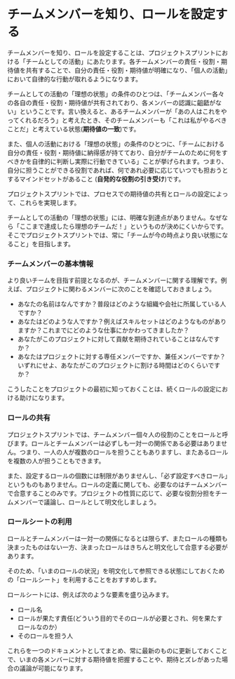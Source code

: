 # チームメンバーを知り、ロールを設定する

チームメンバーを知り、ロールを設定することは、プロジェクトスプリントにおける「チームとしての活動」にあたります。各チームメンバーの責任・役割・期待値を共有することで、自分の責任・役割・期待値が明確になり、「個人の活動」において自律的な行動が取れるようになります。

チームとしての活動の「理想の状態」の条件のひとつは、「チームメンバー各々の各自の責任・役割・期待値が共有されており、各メンバーの認識に齟齬がない」ということです。言い換えると、あるチームメンバーが「あの人はこれをやってくれるだろう」と考えたとき、そのチームメンバーも「これは私がやるべきことだ」と考えている状態(**期待値の一致**)です。

また、個人の活動における「理想の状態」の条件のひとつに、「チームにおける自分の責任・役割・期待値に納得感が持てており、自分がチームのために何をすべきかを自律的に判断し実際に行動できている」ことが挙げられます。つまり、自分に担うことができる役割であれば、何であれ必要に応じていつでも担おうとするマインドセットがあること (**自発的な役割の引き受け**)です。

プロジェクトスプリントでは、プロセスでの期待値の共有とロールの設定によって、これらを実現します。

チームとしての活動の「理想の状態」には、明確な到達点がありません。なぜなら「ここまで達成したら理想のチームだ！」というものが決めにくいからです。そこでプロジェクトスプリントでは、常に「チームが今の時点より良い状態になること」を目指します。

### **チームメンバーの基本情報**

より良いチームを目指す前提となるのが、チームメンバーに関する理解です。例えば、プロジェクトに関わるメンバーに次のことを確認しておきましょう。

* あなたの名前はなんですか？普段はどのような組織や会社に所属している人ですか？
* あなたはどのような人ですか？例えばスキルセットはどのようなものがありますか？これまでにどのような仕事にかかわってきましたか？
* あなたがこのプロジェクトに対して貢献を期待されていることはなんですか？
* あなたはプロジェクトに対する専任メンバーですか、兼任メンバーですか？いずれにせよ、あなたがこのプロジェクトに割ける時間はどのくらいですか？

こうしたことをプロジェクトの最初に知っておくことは、続くロールの設定における助けになります。

### **ロールの共有**

プロジェクトスプリントでは、チームメンバー個々人の役割のことをロールと呼びます。ロールとチームメンバーは必ずしも一対一の関係である必要はありません。つまり、一人の人が複数のロールを担うこともありますし、またあるロールを複数の人が担うこともできます。

また、設定するロールの個数には制限がありませんし、「必ず設定すべきロール」というものもありません。ロールの定義に関しても、必要なのはチームメンバーで合意することのみです。プロジェクトの性質に応じて、必要な役割分担をチームメンバーで議論し、ロールとして明文化しましょう。

### **ロールシートの利用**

ロールとチームメンバーは一対一の関係になるとは限らず、またロールの種類も決まったものはない一方、決まったロールはきちんと明文化して合意する必要があります。

そのため、「いまのロールの状況」を明文化して参照できる状態にしておくための「ロールシート」を利用することをおすすめします。

ロールシートには、例えば次のような要素を盛り込みます。

* ロール名
* ロールが果たす責任(どういう目的でそのロールが必要とされ、何を果たすロールなのか）
* そのロールを担う人

これらを一つのドキュメントとしてまとめ、常に最新のものに更新しておくことで、いまの各メンバーに対する期待値を把握することや、期待とズレがあった場合の議論が可能になります。
